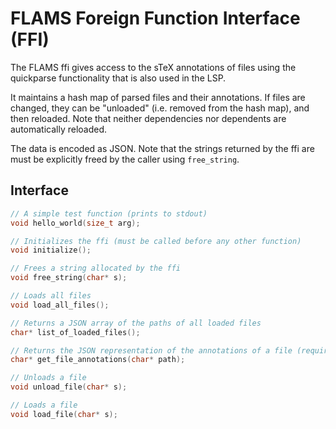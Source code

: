 # FLAMS Foreign Function Interface (FFI)

The FLAMS ffi gives access to the sTeX annotations of files
using the quickparse functionality that is also used in the LSP.

It maintains a hash map of parsed files and their annotations.
If files are changed, they can be "unloaded" (i.e. removed from the hash map),
and then reloaded.
Note that neither dependencies nor dependents are automatically reloaded.

The data is encoded as JSON. Note that the strings returned by the ffi are
must be explicitly freed by the caller using `free_string`.

## Interface

```c
// A simple test function (prints to stdout)
void hello_world(size_t arg);

// Initializes the ffi (must be called before any other function)
void initialize();

// Frees a string allocated by the ffi
void free_string(char* s);

// Loads all files
void load_all_files();

// Returns a JSON array of the paths of all loaded files
char* list_of_loaded_files();

// Returns the JSON representation of the annotations of a file (requires the file to be loaded)
char* get_file_annotations(char* path);

// Unloads a file
void unload_file(char* s);

// Loads a file
void load_file(char* s);
```

